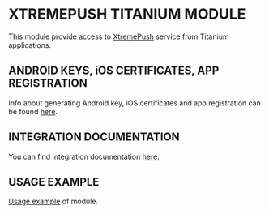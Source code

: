 # XTREMEPUSH TITANIUM MODULE

This module provide access to [XtremePush](https://xtremepush.com) service from Titanium applications.

## ANDROID KEYS, iOS CERTIFICATES, APP REGISTRATION

Info about generating Android key, iOS certificates and app registration can be found [here](documentation/keys.md).

## INTEGRATION DOCUMENTATION

You can find integration documentation [here](documentation/index.md).

## USAGE EXAMPLE

[Usage example](example/app.js) of module.